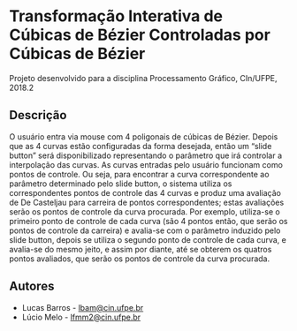 # Transformação Interativa de Cúbicas de Bézier Controladas por Cúbicas de Bézier

Projeto desenvolvido para a disciplina Processamento Gráfico, CIn/UFPE, 2018.2

## Descrição
O usuário entra via mouse com 4 poligonais de cúbicas de Bézier. Depois que as 4 curvas estão configuradas da forma desejada, então um “slide button” será disponibilizado representando o parâmetro que irá controlar a interpolação das curvas. As curvas entradas pelo usuário funcionam como pontos de controle. Ou seja, para encontrar a curva correspondente ao parâmetro determinado pelo slide button, o sistema utiliza os correspondentes pontos de controle das 4 curvas e produz uma avaliação de De Casteljau para carreira de pontos correspondentes; estas avaliações serão os pontos de controle da curva procurada. Por exemplo, utiliza-se o primeiro ponto de controle de cada curva (são 4 pontos então, que serão os pontos de controle da carreira) e avalia-se com o parâmetro induzido pelo slide button, depois se utiliza o segundo ponto de controle de cada curva, e avalia-se do mesmo jeito, e assim por diante, até se obterem os quatros pontos avaliados, que serão os pontos de controle da curva procurada.

## Autores
- Lucas Barros - lbam@cin.ufpe.br
- Lúcio Melo - lfmm2@cin.ufpe.br
